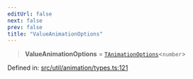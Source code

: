 ```yaml
---
editUrl: false
next: false
prev: false
title: "ValueAnimationOptions"
---
```


> **ValueAnimationOptions** = [`TAnimationOptions`](/api/fabric/namespaces/util/type-aliases/tanimationoptions/)\<`number`\>

Defined in: [src/util/animation/types.ts:121](https://github.com/fabricjs/fabric.js/blob/8206f10a405480a7ba988ff6cfdde6412c1f13f8/src/util/animation/types.ts#L121)

